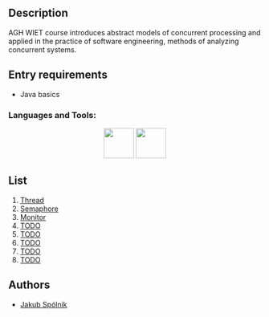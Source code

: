 <!-- <img width="100%" src="assets/banner.gif"> -->

## Description

AGH WIET course introduces abstract models of concurrent processing and applied in the practice of software engineering, methods of analyzing concurrent systems.

## Entry requirements

- Java basics

<h3 align="left">Languages and Tools:</h3>
<p align="center">
<img height="60" src="https://cdn.freebiesupply.com/logos/large/2x/logo-javascript-logo-png-transparent.png" />
<img height="60" src="https://cdn.dribbble.com/users/122342/screenshots/1071387/threejs.png" />
</p>

## List

1. [Thread](lab_1)
2. [Semaphore](lab_2)
3. [Monitor](lab_3)
4. [TODO](lab_4)
5. [TODO](lab_5)
6. [TODO](lab_6)
7. [TODO](lab_7)
8. [TODO](lab_8)

## Authors

- [Jakub Spólnik](https://github.com/lawos98)
